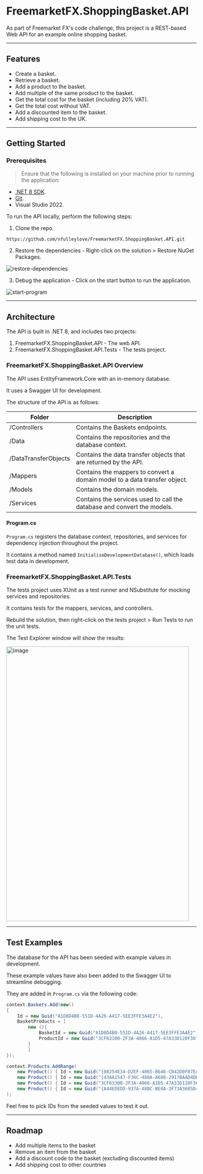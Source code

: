# FreemarketFX.ShoppingBasket.API

As part of Freemarket FX's code challenge, this project is a REST-based Web API for an example online shopping basket.

--- 

## Features

- Create a basket.
- Retrieve a basket.
- Add a product to the basket.
- Add multiple of the same product to the basket.
- Get the total cost for the basket (including 20% VAT).
- Get the total cost without VAT.
- Add a discounted item to the basket.
- Add shipping cost to the UK.

---

## Getting Started

### Prerequisites

> Ensure that the following is installed on your machine prior to running the application:

- [.NET 8 SDK](https://dotnet.microsoft.com/en-us/download/dotnet/8.0).
- [Git](https://git-scm.com/).
- Visual Studio 2022.

To run the API locally, perform the following steps:

1. Clone the repo.

`https://github.com/nfulleylove/FreemarketFX.ShoppingBasket.API.git`

2. Restore the dependencies - Right-click on the solution > Restore NuGet Packages.

![restore-dependencies](https://github.com/user-attachments/assets/425aec8d-41b6-4162-a631-010f5d85ca8c)

3. Debug the application - Click on the start button to run the application.

![start-program](https://github.com/user-attachments/assets/25b6548c-5fb4-4039-94f7-6d77e5778430)

---

## Architecture

The API is built in .NET 8, and includes two projects:

1. FreemarketFX.ShoppingBasket.API - The web API.
2. FreemarketFX.ShoppingBasket.API.Tests - The tests project.

### FreemarketFX.ShoppingBasket.API Overview

The API uses EntityFramework.Core with an in-memory database.

It uses a Swagger UI for development.

The structure of the API is as follows:

| Folder               | Description                                                               |
| -------------------- | ------------------------------------------------------------------------- |
| /Controllers         | Contains the Baskets endpoints.                                           |
| /Data                | Contains the repositories and the database context.                       |
| /DataTransferObjects | Contains the data transfer objects that are returned by the API.          |
| /Mappers             | Contains the mappers to convert a domain model to a data transfer object. |
| /Models              | Contains the domain models.                                               |
| /Services            | Contains the services used to call the database and convert the models.   |

#### Program.cs

`Program.cs` registers the database context, repositories, and services for dependency injection throughout the project.

It contains a method named `InitialiseDevelopmentDatabase()`, which loads test data in development.

### FreemarketFX.ShoppingBasket.API.Tests

The tests project uses XUnit as a test runner and NSubstitute for mocking services and repositories.

It contains tests for the mappers, services, and controllers.

Rebuild the solution, then right-click on the tests project > Run Tests to run the unit tests.

The Test Explorer window will show the results:

<img width="483" height="726" alt="image" src="https://github.com/user-attachments/assets/01651820-ae11-4699-829a-4d037e498d2e" />

---

## Test Examples

The database for the API has been seeded with example values in development.

These example values have also been added to the Swagger UI to streamline debugging.

They are added in `Program.cs` via the following code:

```csharp
context.Baskets.Add(new()
{
    Id = new Guid("A1D8D4B0-551D-4A26-A417-5EE3FFE3A4E2"),
    BasketProducts = [
        new (){
            BasketId = new Guid("A1D8D4B0-551D-4A26-A417-5EE3FFE3A4E2"),
            ProductId = new Guid("3CF63300-2F3A-4066-A1D5-47A33D120F36")
        }
        ]
});

context.Products.AddRange(
    new Product() { Id = new Guid("{08254E34-D2EF-4065-B646-CB42D0F87EAF}"), Name = "Table", Price = 399.99M },
    new Product() { Id = new Guid("{43AA1547-F36C-480A-A680-2917BAAD4DB1}"), Name = "Chair", Price = 44.99M },
    new Product() { Id = new Guid("3CF63300-2F3A-4066-A1D5-47A33D120F36"), Name = "Lamp", Price = 19.99M, IsDiscounted = true },
    new Product() { Id = new Guid("{A44EDEDD-937A-48BC-BE6A-3F73A3685D44}"), Name = "Book", Price = 5.99M }
);
```

Feel free to pick IDs from the seeded values to test it out.

---

## Roadmap

- Add multiple items to the basket
- Remove an item from the basket
- Add a discount code to the basket (excluding discounted items)
- Add shipping cost to other countries
